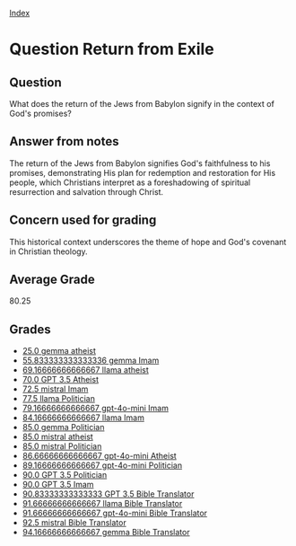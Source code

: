 
[Index](../../index.md)
# Question Return from Exile
## Question
What does the return of the Jews from Babylon signify in the context of God's promises?

## Answer from notes
The return of the Jews from Babylon signifies God's faithfulness to his promises, demonstrating His plan for redemption and restoration for His people, which Christians interpret as a foreshadowing of spiritual resurrection and salvation through Christ.

## Concern used for grading
This historical context underscores the theme of hope and God's covenant in Christian theology.

## Average Grade
80.25

## Grades
 * [25.0 gemma atheist](../answers/gemma_atheist/Return_from_Exile.md)
 * [55.833333333333336 gemma Imam](../answers/gemma_Imam/Return_from_Exile.md)
 * [69.16666666666667 llama atheist](../answers/llama_atheist/Return_from_Exile.md)
 * [70.0 GPT 3.5 Atheist](../answers/GPT_3.5_Atheist/Return_from_Exile.md)
 * [72.5 mistral Imam](../answers/mistral_Imam/Return_from_Exile.md)
 * [77.5 llama Politician](../answers/llama_Politician/Return_from_Exile.md)
 * [79.16666666666667 gpt-4o-mini Imam](../answers/gpt-4o-mini_Imam/Return_from_Exile.md)
 * [84.16666666666667 llama Imam](../answers/llama_Imam/Return_from_Exile.md)
 * [85.0 gemma Politician](../answers/gemma_Politician/Return_from_Exile.md)
 * [85.0 mistral atheist](../answers/mistral_atheist/Return_from_Exile.md)
 * [85.0 mistral Politician](../answers/mistral_Politician/Return_from_Exile.md)
 * [86.66666666666667 gpt-4o-mini Atheist](../answers/gpt-4o-mini_Atheist/Return_from_Exile.md)
 * [89.16666666666667 gpt-4o-mini Politician](../answers/gpt-4o-mini_Politician/Return_from_Exile.md)
 * [90.0 GPT 3.5 Politician](../answers/GPT_3.5_Politician/Return_from_Exile.md)
 * [90.0 GPT 3.5 Imam](../answers/GPT_3.5_Imam/Return_from_Exile.md)
 * [90.83333333333333 GPT 3.5 Bible Translator](../answers/GPT_3.5_Bible_Translator/Return_from_Exile.md)
 * [91.66666666666667 llama Bible Translator](../answers/llama_Bible_Translator/Return_from_Exile.md)
 * [91.66666666666667 gpt-4o-mini Bible Translator](../answers/gpt-4o-mini_Bible_Translator/Return_from_Exile.md)
 * [92.5 mistral Bible Translator](../answers/mistral_Bible_Translator/Return_from_Exile.md)
 * [94.16666666666667 gemma Bible Translator](../answers/gemma_Bible_Translator/Return_from_Exile.md)
